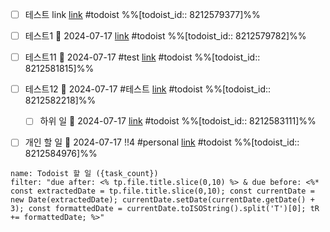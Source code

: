 
- [ ] 테스트 link [link](https://todoist.com/app/task/8212579377) #todoist %%[todoist_id:: 8212579377]%% 
- [ ] 테스트1 📅 2024-07-17 [link](https://todoist.com/app/task/8212579782) #todoist %%[todoist_id:: 8212579782]%% 
- [ ] 테스트11 📅 2024-07-17 #test [link](https://todoist.com/app/task/8212581815) #todoist %%[todoist_id:: 8212581815]%%
- [ ] 테스트12 📅 2024-07-17 #테스트 [link](https://todoist.com/app/task/8212582218) #todoist %%[todoist_id:: 8212582218]%% 
	- [ ] 하위 일 📅 2024-07-17 [link](https://todoist.com/app/task/8212583111) #todoist %%[todoist_id:: 8212583111]%% 

- [ ]  개인 할 일 📅 2024-07-17 !!4 #personal [link](https://todoist.com/app/task/8212584976) #todoist %%[todoist_id:: 8212584976]%%


```todoist
name: Todoist 할 일 ({task_count})
filter: "due after: <% tp.file.title.slice(0,10) %> & due before: <%* const extractedDate = tp.file.title.slice(0,10); const currentDate = new Date(extractedDate); currentDate.setDate(currentDate.getDate() + 3); const formattedDate = currentDate.toISOString().split('T')[0]; tR += formattedDate; %>"
```

